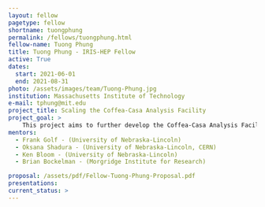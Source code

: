 ```yaml
---
layout: fellow
pagetype: fellow
shortname: tuongphung
permalink: /fellows/tuongphung.html
fellow-name: Tuong Phung
title: Tuong Phung - IRIS-HEP Fellow
active: True
dates:
  start: 2021-06-01
  end: 2021-08-31
photo: /assets/images/team/Tuong-Phung.jpg
institution: Massachusetts Institute of Technology
e-mail: tphung@mit.edu
project_title: Scaling the Coffea-Casa Analysis Facility
project_goal: >
    This project aims to further develop the Coffea-Casa Analysis Facility (AF) at the University of Nebraska-Lincoln (UNL). This will involve facilitating the use of the Coffea-Casa AF for UNL and Boston University physicists currently working with CMS NanoAOD datasets. Additionally, the ServiceX and SkyHook services will be deployed together at the Coffea-Casa AF to be integrated in developed analysis examples.
mentors:
  - Frank Golf - (University of Nebraska-Lincoln)
  - Oksana Shadura - (University of Nebraska-Lincoln, CERN)
  - Ken Bloom - (University of Nebraska-Lincoln)
  - Brian Bockelman - (Morgridge Institute for Research)

proposal: /assets/pdf/Fellow-Tuong-Phung-Proposal.pdf
presentations:
current_status: >
---
```

